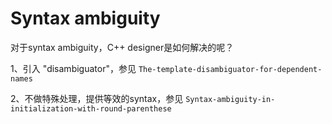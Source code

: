 # Syntax ambiguity

对于syntax ambiguity，C++ designer是如何解决的呢？

1、引入 "disambiguator"，参见 `The-template-disambiguator-for-dependent-names`

2、不做特殊处理，提供等效的syntax，参见 `Syntax-ambiguity-in-initialization-with-round-parenthese`